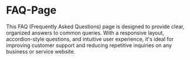 # FAQ-Page
This FAQ (Frequently Asked Questions) page is designed to provide clear, organized answers to common queries. With a responsive layout, accordion-style questions, and intuitive user experience, it's ideal for improving customer support and reducing repetitive inquiries on any business or service website.
